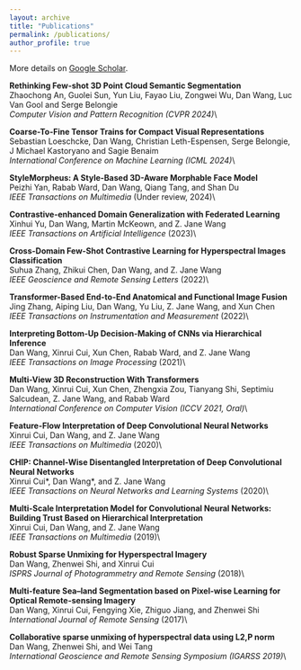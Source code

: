 ```yaml
---
layout: archive
title: "Publications"
permalink: /publications/
author_profile: true
---
```


More details on [Google Scholar](https://scholar.google.com/citations?user=tHbMyNoAAAAJ).

**Rethinking Few-shot 3D Point Cloud Semantic Segmentation**\
Zhaochong An, Guolei Sun, Yun Liu, Fayao Liu, Zongwei Wu, Dan Wang, Luc Van Gool and Serge Belongie\
*Computer Vision and Pattern Recognition (CVPR 2024)*\
<!-- [arxiv](https://arxiv.org/abs/2405.02771) |
[project website](https://vishalned.github.io/mmearth/) |
[code-data](https://github.com/vishalned/MMEarth-data) |
[code-model](https://github.com/vishalned/MMEarth-train)  -->

**Coarse-To-Fine Tensor Trains for Compact Visual Representations**\
Sebastian Loeschcke, Dan Wang, Christian Leth-Espensen, Serge Belongie, J Michael Kastoryano and Sagie Benaim\
*International Conference on Machine Learning (ICML 2024)*\
<!-- [project website](https://langnico.github.io/fine-grained-osr/) -->

**StyleMorpheus: A Style-Based 3D-Aware Morphable Face Model**\
Peizhi Yan, Rabab Ward, Dan Wang, Qiang Tang, and Shan Du\
*IEEE Transactions on Multimedia* (Under review, 2024)\

<!-- **InNeRF: Learning Interpretable Radiance Fields for Generalizable 3D Scene Representation and Rendering**\
Dan Wang, and Xinrui Cui\
*ACM Multimedia Conference* (2024)\ -->

**Contrastive-enhanced Domain Generalization with Federated Learning**\
Xinhui Yu, Dan Wang, Martin McKeown, and Z. Jane Wang\
*IEEE Transactions on Artificial Intelligence* (2023)\
<!-- [article](https://www.nature.com/articles/s41559-023-02206-6) | 
[arxiv](https://arxiv.org/pdf/2204.08322.pdf) | 
[project website](https://langnico.github.io/globalcanopyheight/) |
[explore maps](https://nlang.users.earthengine.app/view/global-canopy-height-2020) | 
[code](https://github.com/langnico/global-canopy-height-model) -->

**Cross-Domain Few-Shot Contrastive Learning for Hyperspectral Images Classification**\
Suhua Zhang, Zhikui Chen, Dan Wang, and Z. Jane Wang\
*IEEE Geoscience and Remote Sensing Letters* (2022)\
<!-- [article](https://doi.org/10.1126/sciadv.adh4097) | 
[download maps](https://doi.org/10.5281/zenodo.8154445) -->


**Transformer-Based End-to-End Anatomical and Functional Image Fusion**\
Jing Zhang, Aiping Liu, Dan Wang, Yu Liu, Z. Jane Wang, and Xun Chen\
*IEEE Transactions on Instrumentation and Measurement* (2022)\
<!-- [article](https://doi.org/10.1038/s43016-023-00751-8) | 
[code](https://github.com/D1noFuzi/cocoamapping) |
[explore maps](https://nk.users.earthengine.app/view/cocoa-map)  -->

**Interpreting Bottom-Up Decision-Making of CNNs via Hierarchical Inference**\
Dan Wang, Xinrui Cui, Xun Chen, Rabab Ward, and Z. Jane Wang\
*IEEE Transactions on Image Processing* (2021)\
<!-- Committee: Prof. Dr. Konrad Schindler (ETH Zurich), 
Prof. Dr. Jan Dirk Wegner (University of Zurich), 
Prof. Dr. Walter Jetz (Yale University),
Dr. Habil. Bertrand Le Saux (European Space Agency)\
[pdf](https://doi.org/10.3929/ethz-b-000554994) -->

**Multi-View 3D Reconstruction With Transformers**\
Dan Wang, Xinrui Cui, Xun Chen, Zhengxia Zou, Tianyang Shi, Septimiu Salcudean, Z. Jane Wang, and Rabab Ward\
*International Conference on Computer Vision (ICCV 2021, Oral)*\
<!-- [pdf](https://arxiv.org/pdf/2107.07431.pdf) | 
[explore maps](https://nlang.users.earthengine.app/view/canopy-height-and-carbon-stock-southeast-asia-2020) | 
[download maps](http://doi.org/10.5281/zenodo.5012448) -->

**Feature-Flow Interpretation of Deep Convolutional Neural Networks**\
Xinrui Cui, Dan Wang, and Z. Jane Wang\
*IEEE Transactions on Multimedia* (2020)\
<!-- [pdf](https://doi.org/10.1016/j.rse.2021.112760) | 
[code](https://github.com/langnico/GEDI-BDL) | 
[demo dataset](https://share.phys.ethz.ch/~pf/nlangdata/GEDI_BDL_demo.zip) | 
[download map]( https://doi.org/10.5281/zenodo.5112904) -->

**CHIP: Channel-Wise Disentangled Interpretation of Deep Convolutional Neural Networks**\
Xinrui Cui*, Dan Wang*, and Z. Jane Wang\
*IEEE Transactions on Neural Networks and Learning Systems* (2020)\
<!-- [pdf](https://doi.org/10.5194/hess-25-2567-2021) | 
[code](https://github.com/langnico/GRAINet) | 
[demo dataset](https://share.phys.ethz.ch/~pf/nlangdata/GRAINet_demo_data.zip) -->

**Multi-Scale Interpretation Model for Convolutional Neural Networks: Building Trust Based on Hierarchical Interpretation**\
Xinrui Cui, Dan Wang, and Z. Jane Wang\
*IEEE Transactions on Multimedia* (2019)\
<!-- [pdf](https://arxiv.org/pdf/1904.13270.pdf) | 
[download maps](https://share.phys.ethz.ch/~pf/nlangdata/gabon_canopy_height_2017.zip) -->

**Robust Sparse Unmixing for Hyperspectral Imagery**\
Dan Wang, Zhenwei Shi, and Xinrui Cui\
*ISPRS Journal of Photogrammetry and Remote Sensing* (2018)\
<!-- **[AWARDED BEST PAPER OF THE ISPRS JOURNAL IN 2018](https://www.isprs.org/society/awards/helava/2018.aspx)**\
[pdf](https://arxiv.org/pdf/1910.02675.pdf) | 
[project website](https://registree.ethz.ch/) -->

**Multi-feature Sea–land Segmentation based on Pixel-wise Learning for Optical Remote-sensing Imagery**\
Dan Wang, Xinrui Cui, Fengying Xie, Zhiguo Jiang, and Zhenwei Shi\
*International Journal of Remote Sensing* (2017)\
<!-- [pdf](https://arxiv.org/pdf/1904.13270.pdf) | 
[download maps](https://share.phys.ethz.ch/~pf/nlangdata/gabon_canopy_height_2017.zip) -->

**Collaborative sparse unmixing of hyperspectral data using L2,P norm**\
Dan Wang, Zhenwei Shi, and Wei Tang\
*International Geoscience and Remote Sensing Symposium (IGARSS 2019)*\
<!-- [pdf](https://arxiv.org/pdf/1904.13270.pdf) | 
[download maps](https://share.phys.ethz.ch/~pf/nlangdata/gabon_canopy_height_2017.zip) -->

